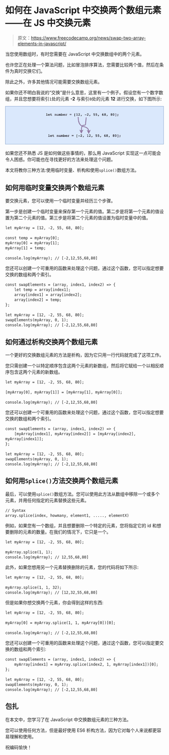 # 如何在 JavaScript 中交换两个数组元素——在 JS 中交换元素

> 原文：<https://www.freecodecamp.org/news/swap-two-array-elements-in-javascript/>

当您使用数组时，有时您需要在 JavaScript 中交换数组中的两个元素。

也许您正在处理一个算法问题，比如冒泡排序算法，您需要比较两个值，然后在条件为真时交换它们。

除此之外，许多其他情况可能需要交换数组元素。

如果你还不明白我说的“交换”是什么意思，这里有一个例子。假设您有一个数字数组，并且您想要将索引`1`处的元素 **-2** 与索引`0`处的元素 **12** 进行交换，如下图所示:

![s_B08002E277AA9EEDFC6B2A9D153D5485AA9F9B4567270177E695FBE6032A1880_1664460747763_Untitled.drawio+14](img/1445a6feb91e6438f9d3baf4d961e1e6.png)

如果您还不熟悉 JS 是如何做这些事情的，那么用 JavaScript 实现这一点可能会令人困惑。你可能也在寻找更好的方法来处理这个问题。

本文将教你三种方法:使用临时变量、析构和使用`splice()`数组方法。

## 如何用临时变量交换两个数组元素

要交换元素，您可以使用一个临时变量并经历三个步骤。

第一步是创建一个临时变量来保存第一个元素的值。第二步是将第一个元素的值设置为第二个元素的值。第三步是将第二个元素的值设置为临时变量中的值。

```
let myArray = [12, -2, 55, 68, 80];

const temp = myArray[0];
myArray[0] = myArray[1];
myArray[1] = temp;

console.log(myArray); // [-2,12,55,68,80] 
```

您还可以创建一个可重用的函数来处理这个问题，通过这个函数，您可以指定想要交换的数组和两个索引。

```
const swapElements = (array, index1, index2) => {
    let temp = array[index1];
    array[index1] = array[index2];
    array[index2] = temp;
};

let myArray = [12, -2, 55, 68, 80];
swapElements(myArray, 0, 1);
console.log(myArray); // [-2,12,55,68,80] 
```

## 如何通过析构交换两个数组元素

一个更好的交换数组元素的方法是析构，因为它只用一行代码就完成了这项工作。

您只需创建一个以特定顺序包含这两个元素的新数组，然后将它赋给一个以相反顺序包含这两个元素的新数组。

```
let myArray = [12, -2, 55, 68, 80];

[myArray[0], myArray[1]] = [myArray[1], myArray[0]];

console.log(myArray); // [-2,12,55,68,80] 
```

您还可以创建一个可重用的函数来处理这个问题，通过这个函数，您可以指定想要交换的数组和两个索引。

```
const swapElements = (array, index1, index2) => {
    [myArray[index1], myArray[index2]] = [myArray[index2], myArray[index1]];
};

let myArray = [12, -2, 55, 68, 80];
swapElements(myArray, 0, 1);
console.log(myArray); // [-2,12,55,68,80] 
```

## 如何用`Splice()`方法交换两个数组元素

最后，可以使用`splice()`数组方法。您可以使用此方法从数组中移除一个或多个元素，并用任何指定的元素替换这些元素。

```
// Syntax
array.splice(index, howmany, element1, ....., elementX) 
```

例如，如果您有一个数组，并且想要删除一个特定的元素，您将指定它的 id 和想要删除的元素的数量。在我们的情况下，它只是一个。

```
let myArray = [12, -2, 55, 68, 80];

myArray.splice(1, 1);
console.log(myArray); // 12,55,68,80] 
```

此外，如果您想用另一个元素替换删除的元素，您的代码将如下所示:

```
let myArray = [12, -2, 55, 68, 80];

myArray.splice(1, 1, 32);
console.log(myArray); // [12,32,55,68,80] 
```

但是如果你想交换两个元素，你会得到这样的东西:

```
let myArray = [12, -2, 55, 68, 80];

myArray[0] = myArray.splice(1, 1, myArray[0])[0];

console.log(myArray); // [-2,12,55,68,80] 
```

您还可以创建一个可重用的函数来处理这个问题，通过这个函数，您可以指定要交换的数组和两个索引:

```
const swapElements = (array, index1, index2) => {
    myArray[index1] = myArray.splice(index2, 1, myArray[index1])[0];
};

let myArray = [12, -2, 55, 68, 80];
swapElements(myArray, 0, 1);
console.log(myArray); // [-2,12,55,68,80] 
```

## 包扎

在本文中，您学习了在 JavaScript 中交换数组元素的三种方法。

您可以使用任何方法，但是最好使用 ES6 析构方法，因为它对每个人来说都更容易理解和使用。

祝编码愉快！